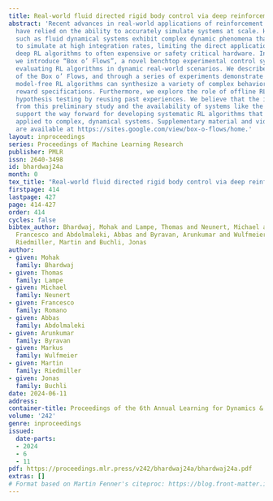 ```yaml
---
title: Real-world fluid directed rigid body control via deep reinforcement learning
abstract: 'Recent advances in real-world applications of reinforcement learning (RL)
  have relied on the ability to accurately simulate systems at scale. However, domains
  such as fluid dynamical systems exhibit complex dynamic phenomena that are hard
  to simulate at high integration rates, limiting the direct application of modern
  deep RL algorithms to often expensive or safety critical hardware. In this work,
  we introduce “Box o’ Flows”, a novel benchtop experimental control system for systematically
  evaluating RL algorithms in dynamic real-world scenarios. We describe the key components
  of the Box o’ Flows, and through a series of experiments demonstrate how state-of-the-art
  model-free RL algorithms can synthesize a variety of complex behaviors via simple
  reward specifications. Furthermore, we explore the role of offline RL in data-efficient
  hypothesis testing by reusing past experiences. We believe that the insights gained
  from this preliminary study and the availability of systems like the Box o’ Flows
  support the way forward for developing systematic RL algorithms that can be generally
  applied to complex, dynamical systems. Supplementary material and videos of experiments
  are available at https://sites.google.com/view/box-o-flows/home.'
layout: inproceedings
series: Proceedings of Machine Learning Research
publisher: PMLR
issn: 2640-3498
id: bhardwaj24a
month: 0
tex_title: "Real-world fluid directed rigid body control via deep reinforcement learning"
firstpage: 414
lastpage: 427
page: 414-427
order: 414
cycles: false
bibtex_author: Bhardwaj, Mohak and Lampe, Thomas and Neunert, Michael and Romano,
  Francesco and Abdolmaleki, Abbas and Byravan, Arunkumar and Wulfmeier, Markus and
  Riedmiller, Martin and Buchli, Jonas
author:
- given: Mohak
  family: Bhardwaj
- given: Thomas
  family: Lampe
- given: Michael
  family: Neunert
- given: Francesco
  family: Romano
- given: Abbas
  family: Abdolmaleki
- given: Arunkumar
  family: Byravan
- given: Markus
  family: Wulfmeier
- given: Martin
  family: Riedmiller
- given: Jonas
  family: Buchli
date: 2024-06-11
address:
container-title: Proceedings of the 6th Annual Learning for Dynamics & Control Conference
volume: '242'
genre: inproceedings
issued:
  date-parts:
  - 2024
  - 6
  - 11
pdf: https://proceedings.mlr.press/v242/bhardwaj24a/bhardwaj24a.pdf
extras: []
# Format based on Martin Fenner's citeproc: https://blog.front-matter.io/posts/citeproc-yaml-for-bibliographies/
---
```

